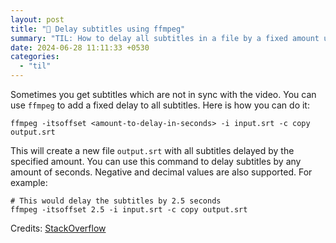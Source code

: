 ```yaml
---
layout: post
title: "📝 Delay subtitles using ffmpeg"
summary: "TIL: How to delay all subtitles in a file by a fixed amount using ffmpeg"
date: 2024-06-28 11:11:33 +0530
categories:
  - "til"
---
```


Sometimes you get subtitles which are not in sync with the video. You can use `ffmpeg` to add a fixed delay to all subtitles. Here is how you can do it:

```shell
ffmpeg -itsoffset <amount-to-delay-in-seconds> -i input.srt -c copy output.srt
```

This will create a new file `output.srt` with all subtitles delayed by the specified amount. You can use this command to delay subtitles by any amount of seconds. Negative and decimal values are also supported. For example:

```shell
# This would delay the subtitles by 2.5 seconds
ffmpeg -itsoffset 2.5 -i input.srt -c copy output.srt
```

Credits: [StackOverflow](https://stackoverflow.com/a/57821897/4717436)
